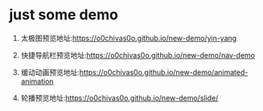 # just some demo


1. 太极图预览地址:https://o0chivas0o.github.io/new-demo/yin-yang

2. 快捷导航栏预览地址:https://o0chivas0o.github.io/new-demo/nav-demo

3. 缓动动画预览地址:https://o0chivas0o.github.io/new-demo/animated-animation

4. 轮播预览地址:https://o0chivas0o.github.io/new-demo/slide/